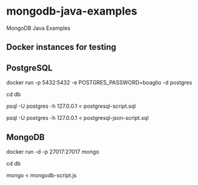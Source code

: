 # mongodb-java-examples
MongoDB Java Examples



## Docker instances for testing

## PostgreSQL 

docker run -p 5432:5432  -e POSTGRES_PASSWORD=boaglio -d postgres 

cd db

psql -U postgres -h 127.0.0.1 < postgresql-script.sql 

psql -U postgres -h 127.0.0.1 < postgresql-json-script.sql 


## MongoDB 

docker run  -d -p 27017:27017  mongo

cd db

mongo < mongodb-script.js
